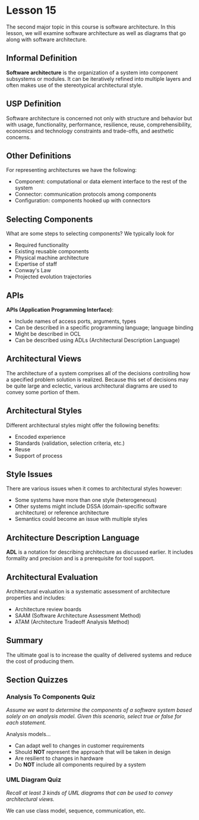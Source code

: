 # Lesson 15

The second major topic in this course is software architecture. In this lesson, we will examine software architecture as well as diagrams that go along with software architecture.

## Informal Definition

**Software architecture** is the organization of a system into component subsystems or modules. It can be iteratively refined into multiple layers and often makes use of the stereotypical architectural style.

## USP Definition

Software architecture is concerned not only with structure and behavior but with usage, functionality, performance, resilience, reuse, comprehensibility, economics and technology constraints and trade-offs, and aesthetic concerns.

## Other Definitions

For representing architectures we have the following:

- Component: computational or data element interface to the rest of the system
- Connector: communication protocols among components
- Configuration: components hooked up with connectors

## Selecting Components

What are some steps to selecting components? We typically look for

- Required functionality
- Existing reusable components
- Physical machine architecture
- Expertise of staff
- Conway's Law
- Projected evolution trajectories

## APIs

**APIs (Application Programming Interface)**:

- Include names of access ports, arguments, types
- Can be described in a specific programming language; language binding
- Might be described in OCL
- Can be described using ADLs (Architectural Description Language)

## Architectural Views

The architecture of a system comprises all of the decisions controlling how a specified problem solution is realized. Because this set of decisions may be quite large and eclectic, various architectural diagrams are used to convey some portion of them.

## Architectural Styles

Different architectural styles might offer the following benefits:

- Encoded experience
- Standards (validation, selection criteria, etc.)
- Reuse
- Support of process

## Style Issues

There are various issues when it comes to architectural styles however:

- Some systems have more than one style (heterogeneous)
- Other systems might include DSSA (domain-specific software architecture) or reference architecture
- Semantics could become an issue with multiple styles

## Architecture Description Language

**ADL** is a notation for describing architecture as discussed earlier. It includes formality and precision and is a prerequisite for tool support.

## Architectural Evaluation

Architectural evaluation is a systematic assessment of architecture properties and includes:

- Architecture review boards
- SAAM (Software Architecture Assessment Method)
- ATAM (Architecture Tradeoff Analysis Method)

## Summary

The ultimate goal is to increase the quality of delivered systems and reduce the cost of producing them.

## Section Quizzes

### Analysis To Components Quiz

_Assume we want to determine the components of a software system based solely on an analysis model. Given this scenario, select true or false for each statement._

Analysis models...

- Can adapt well to changes in customer requirements
- Should **NOT** represent the approach that will be taken in design
- Are resilient to changes in hardware
- Do **NOT** include all components required by a system

### UML Diagram Quiz

_Recall at least 3 kinds of UML diagrams that can be used to convey architectural views._

We can use class model, sequence, communication, etc.
